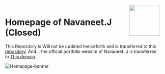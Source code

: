 <img align="right" width="100" height="100" src="https://navaneet239.github.io/HomePageOf_Navaneet.J/Home.png">

# Homepage of Navaneet.J (Closed)
This Repository is Will not be updated henceforth and is transferred to this <a href="https://github.com/navaneet239/Homepage/">repository</a>.
And...
the official portfolio website of Navaneet. J is transferred  to <a href="https://navaneet239.github.io/Homepage/">This domain</a>.

![Homepage-banner](https://user-images.githubusercontent.com/74445713/175105470-52c3a05d-273c-4da2-adf3-c72d703fcb15.png)
